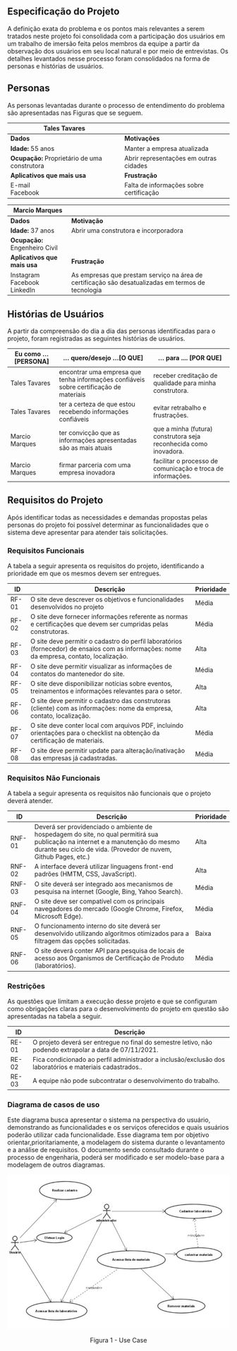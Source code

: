## Especificação do Projeto

A definição exata do problema e os pontos mais relevantes a serem tratados neste projeto foi consolidada com a participação dos usuários em um trabalho de imersão feita pelos membros da equipe a partir da observação dos usuários em seu local natural e por meio de entrevistas. Os detalhes levantados nesse processo foram consolidados na forma de personas e histórias de usuários.

## Personas

As personas levantadas durante o processo de entendimento do problema são apresentadas nas Figuras que se seguem.

|  **Tales Tavares**  ||
| --- | --- |
| **Dados** | **Motivações** |
| **Idade:** 55 anos | Manter a empresa atualizada |
| **Ocupação:** Proprietário de uma construtora | Abrir representações em outras cidades |
| **Aplicativos que mais usa** | **Frustração** |
| E-mail <br/> Facebook | Falta de informações sobre certificação |

| **Marcio Marques**  ||
| --- | --- |
| **Dados** | **Motivação** |
| **Idade:** 37 anos | Abrir uma construtora e incorporadora |
| **Ocupação:** Engenheiro Civil |
| **Aplicativos que mais usa** | **Frustração** |
| Instagram <br/> Facebook <br/> LinkedIn| As empresas que prestam serviço na área de certificação são desatualizadas em termos de tecnologia |

## Histórias de Usuários

A partir da compreensão do dia a dia das personas identificadas para o projeto, foram registradas as seguintes histórias de usuários.

| **Eu como … [PERSONA]** | … **quero/desejo …[O QUE]** | … **para .... [POR QUE]** |
| --- | --- | --- |
| Tales Tavares | encontrar uma empresa que tenha informações confiáveis sobre certificação de materiais | receber creditação de qualidade para minha construtora. |
| Tales Tavares | ter a certeza de que estou recebendo informações confiáveis | evitar retrabalho e frustrações. |
| Marcio Marques | ter convicção que as informações apresentadas são as mais atuais | que a minha (futura) construtora seja reconhecida como inovadora. |
| Marcio Marques | firmar parceria com uma empresa inovadora | facilitar o processo de comunicação e troca de informações. |

## Requisitos do Projeto

Após identificar todas as necessidades e demandas propostas pelas personas do projeto foi possível determinar as funcionalidades que o sistema deve apresentar para atender tais solicitações.

### Requisitos Funcionais

A tabela a seguir apresenta os requisitos do projeto, identificando a prioridade em que os mesmos devem ser entregues.

| **ID** | **Descrição** | **Prioridade** |
| --- | --- | --- |
| RF-01 | O site deve descrever os objetivos e funcionalidades desenvolvidos no projeto | Média |
| RF-02 | O site deve fornecer informações referente as normas e certificações que devem ser cumpridas pelas construtoras.  | Média |
| RF-03 | O site deve permitir o cadastro do perfil laboratórios (fornecedor) de ensaios com as informações: nome da empresa, contato, localização.  | Alta |
| RF-04 | O site deve permitir visualizar as informações de contatos do mantenedor do site.  | Média |
| RF-05 | O site deve disponibilizar notícias sobre eventos, treinamentos e informações relevantes para o setor.  | Alta |
| RF-06 | O site deve permitir o cadastro das construtoras (cliente) com as informações: nome da empresa, contato, localização.  | Alta |
| RF-07 | O site deve conter local com arquivos PDF, incluindo orientações para o checklist na obtenção da certificação de materiais.| Média |
| RF-08 | O site deve permitir update para alteração/inativação das empresas já cadastradas.| Média |
 
### Requisitos Não Funcionais

A tabela a seguir apresenta os requisitos não funcionais que o projeto deverá atender.

| **ID** | **Descrição** | **Prioridade** |
| --- | --- | --- |
| RNF-01 | Deverá ser providenciado o ambiente de hospedagem do site, no qual permitirá sua publicação na internet e a manutenção do mesmo durante seu ciclo de vida. (Provedor de nuvem, Github Pages, etc.) | Alta |
| RNF-02 | A interface deverá utilizar linguagens front-end padrões (HMTM, CSS, JavaScript). | Alta |
| RNF-03 | O site deverá ser integrado aos mecanismos de pesquisa na internet (Google, Bing, Yahoo Search). | Média |
| RNF-04 | O site deve ser compatível com os principais navegadores do mercado (Google Chrome, Firefox, Microsoft Edge). | Média |
| RNF-05 | O funcionamento interno do site deverá ser desenvolvido utilizando algoritmos otimizados para a filtragem das opções solicitadas. | Baixa |
| RNF-06 | O site deverá conter API para pesquisa de locais de acesso aos Organismos de Certificação de Produto (laboratórios). | Média |

### Restrições

As questões que limitam a execução desse projeto e que se configuram como obrigações claras para o desenvolvimento do projeto em questão são apresentadas na tabela a seguir.

| **ID** | **Descrição** |
| --- | --- |
| RE-01 | O projeto deverá ser entregue no final do semestre letivo, não podendo extrapolar a data de 07/11/2021. |
| RE-02 | Fica condicionado ao perfil administrador  a inclusão/exclusão dos laboratórios e materiais cadastrados..  |
| RE-03 | A equipe não pode subcontratar o desenvolvimento do trabalho. |


### Diagrama de casos de uso

Este diagrama busca apresentar o sistema na perspectiva do usuário, demonstrando as funcionalidades e os serviços oferecidos e quais usuários poderão utilizar cada funcionalidade.
Esse diagrama tem por objetivo orientar,prioritariamente, a modelagem do sistema durante o levantamento e a análise de requisitos.
O documento sendo consultado durante o processo de engenharia, poderá ser modificado e ser modelo-base para a modelagem de outros diagramas.

![Fluxo de controle](img/use_case_padrao.JPG)
<center>Figura 1 - Use Case</center>